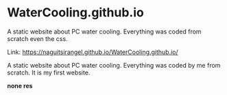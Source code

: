 # WaterCooling.github.io
A static website about PC water cooling. Everything was coded from scratch even the css. 

Link: https://naguitsirangel.github.io/WaterCooling.github.io/

A static website about PC water cooling. Everything was coded by me from scratch. It is my first website. 


**none res** 


